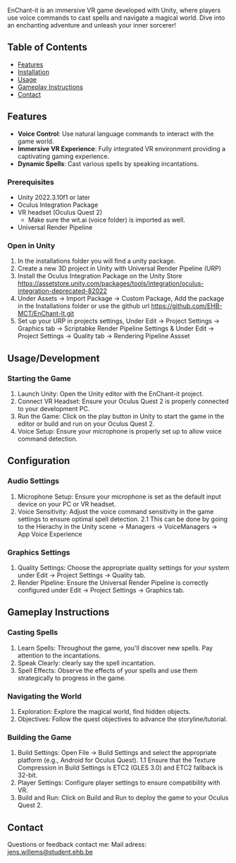 EnChant-it is an immersive VR game developed with Unity, where players use voice commands to cast spells and navigate a magical world. Dive into an enchanting adventure and unleash your inner sorcerer!

## Table of Contents
- [Features](#features)
- [Installation](#installation)
- [Usage](#usage)
- [Gameplay Instructions](#gameplay-instructions)
- [Contact](#contact)

## Features
- **Voice Control**: Use natural language commands to interact with the game world.
- **Immersive VR Experience**: Fully integrated VR environment providing a captivating gaming experience.
- **Dynamic Spells**: Cast various spells by speaking incantations.

### Prerequisites
- Unity 2022.3.10f1 or later
- Oculus Integration Package
- VR headset (Oculus Quest 2)
	- Make sure the wit.ai (voice folder) is imported as well.
- Universal Render Pipeline


### Open in Unity
1. In the installations folder you will find a unity package.
2. Create a new 3D project in Unity with Universal Render Pipeline (URP)
3. Install the Oculus Integration Package on the Unity Store 
https://assetstore.unity.com/packages/tools/integration/oculus-integration-deprecated-82022
4. Under Assets -> Import Package -> Custom Package, Add the package in the Installations folder
or use the github url https://github.com/EHB-MCT/EnChant-It.git 
5. Set up your URP in projects settings, Under Edit -> Project Settings -> Graphics tab -> Scriptabke Render Pipeline Settings & Under Edit -> Project Settings -> Quality tab -> Rendering Pipeline Assset

## Usage/Development
### Starting the Game
1. Launch Unity: Open the Unity editor with the EnChant-it project.
2. Connect VR Headset: Ensure your Oculus Quest 2 is properly connected to your development PC.
3. Run the Game: Click on the play button in Unity to start the game in the editor or build and run on your Oculus Quest 2.
4. Voice Setup: Ensure your microphone is properly set up to allow voice command detection.

## Configuration
### Audio Settings
1. Microphone Setup: Ensure your microphone is set as the default input device on your PC or VR headset.
2. Voice Sensitivity: Adjust the voice command sensitivity in the game settings to ensure optimal spell detection.
2.1 This can be done by going to the Hierachy in the Unity scene -> Managers -> VoiceManagers -> App Voice Experience

### Graphics Settings
1. Quality Settings: Choose the appropriate quality settings for your system under Edit -> Project Settings -> Quality tab.
2. Render Pipeline: Ensure the Universal Render Pipeline is correctly configured under Edit -> Project Settings -> Graphics tab.

## Gameplay Instructions
### Casting Spells
1. Learn Spells: Throughout the game, you'll discover new spells. Pay attention to the incantations.
2. Speak Clearly: clearly say the spell incantation.
3. Spell Effects: Observe the effects of your spells and use them strategically to progress in the game.

### Navigating the World
1. Exploration: Explore the magical world, find hidden objects.
2. Objectives: Follow the quest objectives to advance the storyline/tutorial.

### Building the Game
1. Build Settings: Open File -> Build Settings and select the appropriate platform (e.g., Android for Oculus Quest).
1.1 Ensure that the Texture Compression in Build Settings is ETC2 (GLES 3.0) and ETC2 fallback is 32-bit.
2. Player Settings: Configure player settings to ensure compatibility with VR.
3. Build and Run: Click on Build and Run to deploy the game to your Oculus Quest 2.

## Contact
Questions or feedback contact me:
Mail adress: jens.willems@student.ehb.be
